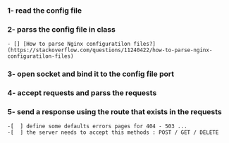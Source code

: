 ### **1-** read the config file 

### **2-** parss the config file in class
	- [] [How to parse Nginx configuratilon files?] (https://stackoverflow.com/questions/11240422/how-to-parse-nginx-configuratilon-files)

### **3-** open socket and bind it to the config file port

### **4-** accept requests and parss the requests

### **5-** send a response using the route that exists in the requests
	-[  ] define some defaults errors pages for 404 - 503 ...
	-[  ] the server needs to accept this methods : POST / GET / DELETE

